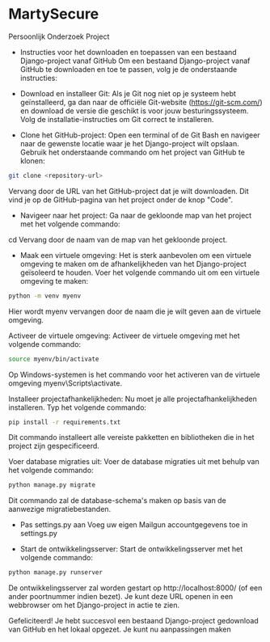 # MartySecure
Persoonlijk Onderzoek Project

- Instructies voor het downloaden en toepassen van een bestaand Django-project vanaf GitHub
Om een bestaand Django-project vanaf GitHub te downloaden en toe te passen, volg je de onderstaande instructies:

- Download en installeer Git:
Als je Git nog niet op je systeem hebt geïnstalleerd, ga dan naar de officiële Git-website (https://git-scm.com/) en download de versie die geschikt is voor jouw besturingssysteem. Volg de installatie-instructies om Git correct te installeren.

- Clone het GitHub-project:
Open een terminal of de Git Bash en navigeer naar de gewenste locatie waar je het Django-project wilt opslaan. Gebruik het onderstaande commando om het project van GitHub te klonen:

```bash
git clone <repository-url>
```
Vervang <repository-url> door de URL van het GitHub-project dat je wilt downloaden. Dit vind je op de GitHub-pagina van het project onder de knop "Code".

- Navigeer naar het project:
Ga naar de gekloonde map van het project met het volgende commando:

cd <project-directory>
Vervang <project-directory> door de naam van de map van het gekloonde project.

- Maak een virtuele omgeving:
Het is sterk aanbevolen om een virtuele omgeving te maken om de afhankelijkheden van het Django-project geïsoleerd te houden. Voer het volgende commando uit om een virtuele omgeving te maken:

```bash
python -m venv myenv
```
Hier wordt myenv vervangen door de naam die je wilt geven aan de virtuele omgeving.

Activeer de virtuele omgeving:
Activeer de virtuele omgeving met het volgende commando:

```bash
source myenv/bin/activate
```
Op Windows-systemen is het commando voor het activeren van de virtuele omgeving myenv\Scripts\activate.

Installeer projectafhankelijkheden:
Nu moet je alle projectafhankelijkheden installeren. Typ het volgende commando:

```bash
pip install -r requirements.txt
```
Dit commando installeert alle vereiste pakketten en bibliotheken die in het project zijn gespecificeerd.

Voer database migraties uit:
Voer de database migraties uit met behulp van het volgende commando:

```bash
python manage.py migrate
```
Dit commando zal de database-schema's maken op basis van de aanwezige migratiebestanden.
  
- Pas settings.py aan
Voeg uw eigen Mailgun accountgegevens toe in settings.py

- Start de ontwikkelingsserver:
Start de ontwikkelingsserver met het volgende commando:

```bash
python manage.py runserver
```

De ontwikkelingsserver zal worden gestart op http://localhost:8000/ (of een ander poortnummer indien bezet). Je kunt deze URL openen in een webbrowser om het Django-project in actie te zien.

Gefeliciteerd! Je hebt succesvol een bestaand Django-project gedownload van GitHub en het lokaal opgezet. Je kunt nu aanpassingen maken
